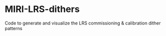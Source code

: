 # MIRI-LRS-dithers
Code to generate and visualize the LRS commissioning &amp; calibration dither patterns

